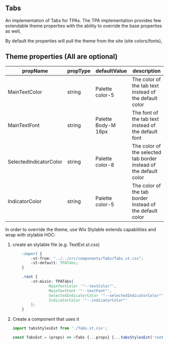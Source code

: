 ## Tabs
An implementation of Tabs for TPAs.
The TPA implementation provides few extendable theme properties with the ability to override the base properties as well,

By default the properties will pull the theme from the site (site colors/fonts),

## Theme properties (All are optional)

| propName   | propType | defaultValue | description |
|------------|----------|--------------|-------------|
| MainTextColor | string   | Palette color-5 | The color of the tab text instead of the default color |
| MainTextFont  | string   | Palette Body-M 16px | The font of the tab text instead of the default font |
| SelectedIndicatorColor  | string   | Palette color-8 | The color of the selected tab border instead of the default color |
| IndicatorColor  | string   | Palette color-5 | The color of the tab border instead of the default color |

In order to override the theme, use Wix Stylable extends capabilities and wrap with stylable HOC:

1. create an stylable file (e.g. TextExt.st.css)
    ``` css
        :import {
            -st-from: "../../src/components/Tabs/Tabs.st.css";
            -st-default: TPATabs;
        }

        .root {
            -st-mixin: TPATabs(
                    MainTextColor '"--textColor"',
                    MainTextFont '"--textFont"',
                    SelectedIndicatorColor '"--selectedIndicatorColor"',
                    IndicatorColor '"--indicatorColor"'
            );
        }
    ```

2. Create a component that uses it
    ``` javascript
    import tabsStylesExt from './Tabs.st.css';

    const TabsExt = (props) => <Tabs {...props} {...tabsStylesExt('root', {}, props)}/>;
    ```
